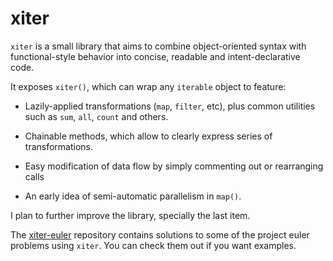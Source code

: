 xiter
=====

`xiter` is a small library that aims to combine object-oriented syntax with
functional-style behavior into concise, readable and intent-declarative code.

It exposes `xiter()`, which can wrap any `iterable` object to feature:
* Lazily-applied transformations (`map`, `filter`, etc), plus common utilities
  such as `sum`, `all`, `count` and others.
  
* Chainable methods, which allow to clearly express series of transformations.

* Easy modification of data flow by simply commenting out or rearranging calls

* An early idea of semi-automatic parallelism in `map()`.

I plan to further improve the library, specially the last item.

The [xiter-euler](https://github.com/slezica/xiter-euler "xiter-euler") repository contains solutions to some of the project euler
problems using `xiter`. You can check them out if you want examples.


